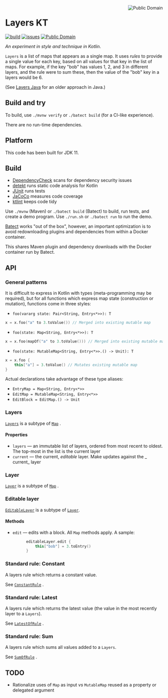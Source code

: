 <a href="LICENSE.md">
<img src="https://unlicense.org/pd-icon.png" alt="Public Domain" align="right"/>
</a>

# Layers KT

[![build](https://github.com/binkley/layers-kt/workflows/build/badge.svg)](https://github.com/binkley/layers-kt/actions)
[![issues](https://img.shields.io/github/issues/binkley/layers-kt.svg)](https://github.com/binkley/layers-kt/issues/)
[![Public Domain](https://img.shields.io/badge/license-Public%20Domain-blue.svg)](http://unlicense.org/)

_An experiment in style and technique in Kotlin_.

`Layers` is a list of maps that appears as a single map. It uses _rules_
to provide a single value for each key, based on all values for that key in
the list of maps. For example, if the key "bob" has values 1, 2, and 3 in
different layers, and the rule were to sum these, then the value of the
"bob" key in a layers would be 6.

(See [Layers Java](https://github.com/binkley/layers-java) for an older
approach in Java.)

## Build and try

To build, use `./mvnw verify` or `./batect build` (for a CI-like experience).

There are no run-time dependencies.

## Platform

This code has been built for JDK 11.

## Build

* [DependencyCheck](https://github.com/jeremylong/DependencyCheck) scans for
  dependency security issues
* [detekt](https://github.com/arturbosch/detekt) runs static code analysis for
  Kotlin
* [JUnit](https://github.com/junit-team/junit5) runs tests
* [JaCoCo](https://github.com/jacoco/jacoco) measures code coverage
* [ktlint](https://github.com/pinterest/ktlint) keeps code tidy

Use `./mvnw` (Maven) or `./batect build` (Batect) to build, run tests, and
create a demo program. Use `./run.sh` or `./batect run` to run the demo.

[Batect](https://batect.dev/) works "out of the box", however, an important
optimization is to avoid redownloading plugins and dependencies from within a
Docker container.

This shares Maven plugin and dependency downloads with the Docker container
run by Batect.

## API

### General patterns

It is difficult to express in Kotlin with types (meta-programming may be 
required), but for all functions which express map state (construction or 
mutation), functions come in three styles:

- `foo(vararg state: Pair<String, Entry<*>>): T`
```kotlin
x = x.foo("a" to 3.toValue()) // Merged into existing mutable map
```
- `foo(state: Map<String, Entry<*>>): T`
```kotlin
x = x.foo(mapOf("a" to 3.toValue())) // Merged into existing mutable map
```
- `foo(state: MutableMap<String, Entry<*>>.() -> Unit): T`
```kotlin
x = x.foo {
    this["a"] = 3.toValue() // Mutates existing mutable map
}
```

Actual declarations take advantage of these type aliases:
- `EntryMap = Map<String, Entry<*>>`
- `EditMap = MutableMap<String, Entry<*>>`
- `EditBlock = EditMap.() -> Unit`

### Layers

[`Layers`](./layers-kt-lib/src/main/kotlin/hm/binkley/layers/Layers.kt) is a
subtype of
[`Map`](https://kotlinlang.org/api/latest/jvm/stdlib/kotlin.collections/-map/)
.

#### Properties

- `layers` &mdash; an immutable list of layers, ordered from most recent to
  oldest. The top-most in the list is the current layer
- `current` &mdash; the current, _editable_ layer. Make updates against the _
  current_ layer

### Layer

[`Layer`](./layers-kt-lib/src/main/kotlin/hm/binkley/layers/Layer.kt) is a
subtype of
[`Map`](https://kotlinlang.org/api/latest/jvm/stdlib/kotlin.collections/-map/)
.

### Editable layer

[`EditableLayer`](./layers-kt-lib/src/main/kotlin/hm/binkley/layers/EditableLayer.kt)
is a subtype of
[`Layer`](./layers-kt-lib/src/main/kotlin/hm/binkley/layers/Layer.kt).

#### Methods

- `edit` &mdash; edits with a block. All `Map` methods apply. A sample:
  ```kotlin
        editableLayer.edit {
            this["bob"] = 3.toEntry()
        }

  ```

### Standard rule: Constant

A layers rule which returns a constant value.

See
[`ConstantRule`](./layers-kt-lib/src/main/kotlin/hm/binkley/layers/rules/ConstantRule.kt)
.

### Standard rule: Latest

A layers rule which returns the latest value (the value in the most recently
layer to a `Layers`).

See
[`LatestOfRule`](./layers-kt-lib/src/main/kotlin/hm/binkley/layers/rules/LatestOfRule.kt)
.

### Standard rule: Sum

A layers rule which sums all values added to a `Layers`.

See
[`SumOfRule`](./layers-kt-lib/src/main/kotlin/hm/binkley/layers/rules/SumOfRule.kt)
.

## TODO

* Rationalize uses of `Map` as input _vs_ `MutableMap` reused as a 
  property or delegated argument
